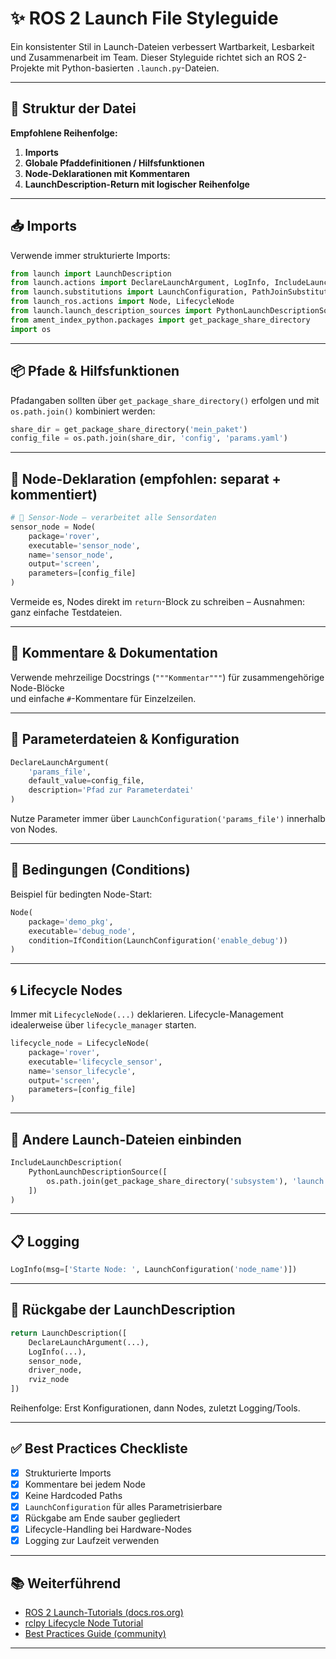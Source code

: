 
# ✨ ROS 2 Launch File Styleguide

Ein konsistenter Stil in Launch-Dateien verbessert Wartbarkeit, Lesbarkeit und Zusammenarbeit im Team. Dieser Styleguide richtet sich an ROS 2-Projekte mit Python-basierten `.launch.py`-Dateien.

---

## 📁 Struktur der Datei

**Empfohlene Reihenfolge:**
1. **Imports**
2. **Globale Pfaddefinitionen / Hilfsfunktionen**
3. **Node-Deklarationen mit Kommentaren**
4. **LaunchDescription-Return mit logischer Reihenfolge**

---

## 📥 Imports

Verwende immer strukturierte Imports:

```python
from launch import LaunchDescription
from launch.actions import DeclareLaunchArgument, LogInfo, IncludeLaunchDescription
from launch.substitutions import LaunchConfiguration, PathJoinSubstitution
from launch_ros.actions import Node, LifecycleNode
from launch.launch_description_sources import PythonLaunchDescriptionSource
from ament_index_python.packages import get_package_share_directory
import os
```

---

## 📦 Pfade & Hilfsfunktionen

Pfadangaben sollten über `get_package_share_directory()` erfolgen und mit `os.path.join()` kombiniert werden:

```python
share_dir = get_package_share_directory('mein_paket')
config_file = os.path.join(share_dir, 'config', 'params.yaml')
```

---

## 🧱 Node-Deklaration (empfohlen: separat + kommentiert)

```python
# 📡 Sensor-Node – verarbeitet alle Sensordaten
sensor_node = Node(
    package='rover',
    executable='sensor_node',
    name='sensor_node',
    output='screen',
    parameters=[config_file]
)
```

Vermeide es, Nodes direkt im `return`-Block zu schreiben – Ausnahmen: ganz einfache Testdateien.

---

## 📝 Kommentare & Dokumentation

Verwende mehrzeilige Docstrings (`"""Kommentar"""`) für zusammengehörige Node-Blöcke  
und einfache `#`-Kommentare für Einzelzeilen.

---

## 🔧 Parameterdateien & Konfiguration

```python
DeclareLaunchArgument(
    'params_file',
    default_value=config_file,
    description='Pfad zur Parameterdatei'
)
```

Nutze Parameter immer über `LaunchConfiguration('params_file')` innerhalb von Nodes.

---

## 🧪 Bedingungen (Conditions)

Beispiel für bedingten Node-Start:

```python
Node(
    package='demo_pkg',
    executable='debug_node',
    condition=IfCondition(LaunchConfiguration('enable_debug'))
)
```

---

## 🌀 Lifecycle Nodes

Immer mit `LifecycleNode(...)` deklarieren. Lifecycle-Management idealerweise über `lifecycle_manager` starten.

```python
lifecycle_node = LifecycleNode(
    package='rover',
    executable='lifecycle_sensor',
    name='sensor_lifecycle',
    output='screen',
    parameters=[config_file]
)
```

---

## 📂 Andere Launch-Dateien einbinden

```python
IncludeLaunchDescription(
    PythonLaunchDescriptionSource([
        os.path.join(get_package_share_directory('subsystem'), 'launch', 'subsystem_launch.py')
    ])
)
```

---

## 📋 Logging

```python
LogInfo(msg=['Starte Node: ', LaunchConfiguration('node_name')])
```

---

## 🧾 Rückgabe der LaunchDescription

```python
return LaunchDescription([
    DeclareLaunchArgument(...),
    LogInfo(...),
    sensor_node,
    driver_node,
    rviz_node
])
```

Reihenfolge: Erst Konfigurationen, dann Nodes, zuletzt Logging/Tools.

---

## ✅ Best Practices Checkliste

- [x] Strukturierte Imports
- [x] Kommentare bei jedem Node
- [x] Keine Hardcoded Paths
- [x] `LaunchConfiguration` für alles Parametrisierbare
- [x] Rückgabe am Ende sauber gegliedert
- [x] Lifecycle-Handling bei Hardware-Nodes
- [x] Logging zur Laufzeit verwenden

---

## 📚 Weiterführend

- [ROS 2 Launch-Tutorials (docs.ros.org)](https://docs.ros.org/en/rolling/How-To-Guides/Launch-system.html)
- [rclpy Lifecycle Node Tutorial](https://docs.ros.org/en/foxy/Tutorials/Intermediate/Lifecycle-Nodes/Creating-A-Lifecycle-Node.html)
- [Best Practices Guide (community)](https://index.ros.org/doc/ros2/Contributing/Developer-Guide/)

---
